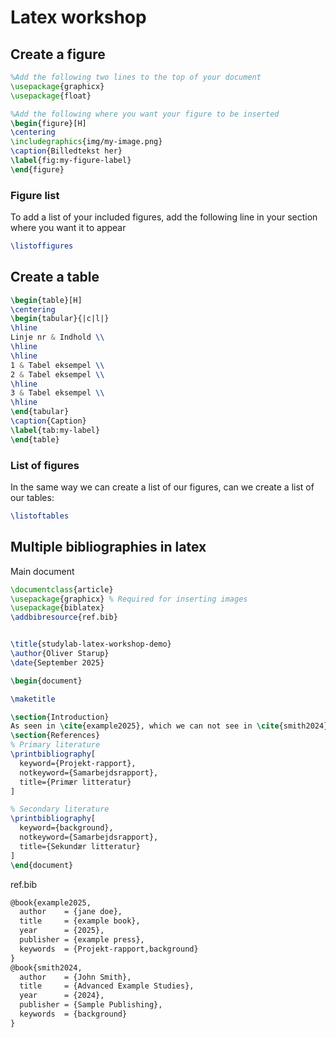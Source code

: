 # Latex workshop

## Create a figure

```latex
%Add the following two lines to the top of your document
\usepackage{graphicx}
\usepackage{float}

%Add the following where you want your figure to be inserted
\begin{figure}[H]
\centering
\includegraphics{img/my-image.png}
\caption{Billedtekst her}
\label{fig:my-figure-label}
\end{figure}
```

### Figure list

To add a list of your included figures, add the following line in your section
where you want it to appear

```latex
\listoffigures
```

## Create a table

```latex
\begin{table}[H]
\centering
\begin{tabular}{|c|l|}
\hline
Linje nr & Indhold \\
\hline
\hline
1 & Tabel eksempel \\
2 & Tabel eksempel \\
\hline
3 & Tabel eksempel \\
\hline
\end{tabular}
\caption{Caption}
\label{tab:my-label}
\end{table}
```

### List of figures

In the same way we can create a list of our figures, can we create a list of our
tables:

```latex
\listoftables
```

## Multiple bibliographies in latex

Main document

```latex
\documentclass{article}
\usepackage{graphicx} % Required for inserting images
\usepackage{biblatex}
\addbibresource{ref.bib}


\title{studylab-latex-workshop-demo}
\author{Oliver Starup}
\date{September 2025}

\begin{document}

\maketitle

\section{Introduction}
As seen in \cite{example2025}, which we can not see in \cite{smith2024}
\section{References}
% Primary literature
\printbibliography[
  keyword={Projekt-rapport},
  notkeyword={Samarbejdsrapport},
  title={Primær litteratur}
]

% Secondary literature
\printbibliography[
  keyword={background},
  notkeyword={Samarbejdsrapport},
  title={Sekundær litteratur}
]
\end{document}
```

ref.bib

```latex
@book{example2025,
  author    = {jane doe},
  title     = {example book},
  year      = {2025},
  publisher = {example press},
  keywords  = {Projekt-rapport,background}
}
@book{smith2024,
  author    = {John Smith},
  title     = {Advanced Example Studies},
  year      = {2024},
  publisher = {Sample Publishing},
  keywords  = {background}
}
```
